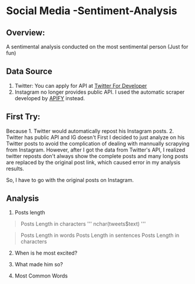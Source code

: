 # Social Media -Sentiment-Analysis

## Overview:
A sentimental analysis conducted on the most sentimental person (Just for fun)

## Data Source
1. Twitter: You can apply for API at [Twitter For Developer](https://developer.twitter.com/en/docs)
2. Instagram no longer provides public API. I used the automatic scraper developed by [APIFY](https://apify.com/) instead.

## First Try:
Because 1. Twitter would automatically repost his Instagram posts. 2. Twitter has public API and IG doesn't
First I decided to just analyze on his Twitter posts to avoid the complication of dealing with mannually scrapying from Instagram.
However, after I got the data from Twitter's API, I realized twitter reposts don't always show the complete posts and many long posts are replaced by the original post link, which caused error in my analysis results.

So, I have to go with the original posts on Instagram.

## Analysis
1. Posts length 
> Posts Length in characters
  '''
  nchar(tweets$text)
  '''

> Posts Length in words
> Posts Length in sentences
> Posts Length in characters

2. When is he most excited?

3. What made him so?

4. Most Common Words












